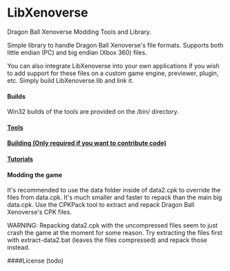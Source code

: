 # LibXenoverse
Dragon Ball Xenoverse Modding Tools and Library.

Simple library to handle Dragon Ball Xenoverse's file formats. Supports both little endian (PC) and big endian (Xbox 360) files.

You can also integrate LibXenoverse into your own applications if you wish to add support for these files on a custom game engine, previewer, plugin, etc. Simply build LibXenoverse.lib and link it.

#### Builds
Win32 builds of the tools are provided on the /bin/ directory.

#### [Tools](https://github.com/DarioSamo/LibXenoverse/wiki#tools)
#### [Building (Only required if you want to contribute code)](https://github.com/DarioSamo/LibXenoverse/wiki#building)
#### [Tutorials](https://github.com/DarioSamo/LibXenoverse/wiki#tutorials)

#### Modding the game
It's recommended to use the data folder inside of data2.cpk to override the files from data.cpk. It's much smaller and faster to repack than the main big data.cpk. Use the CPKPack tool to extract and repack Dragon Ball Xenoverse's CPK files.

WARNING: Repacking data2.cpk with the uncompressed files seem to just crash the game at the moment for some reason. Try extracting the files first with extract-data2.bat (leaves the files compressed) and repack those instead.

####License
(todo)
